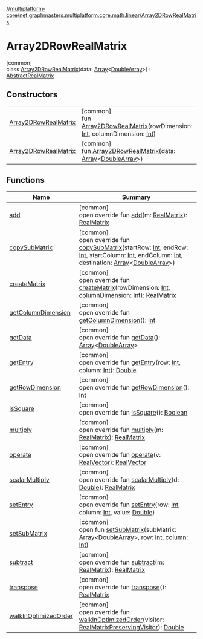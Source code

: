 //[multiplatform-core](../../../index.md)/[net.graphmasters.multiplatform.core.math.linear](../index.md)/[Array2DRowRealMatrix](index.md)

# Array2DRowRealMatrix

[common]\
class [Array2DRowRealMatrix](index.md)(data: [Array](https://kotlinlang.org/api/latest/jvm/stdlib/kotlin/-array/index.html)&lt;[DoubleArray](https://kotlinlang.org/api/latest/jvm/stdlib/kotlin/-double-array/index.html)&gt;) : [AbstractRealMatrix](../-abstract-real-matrix/index.md)

## Constructors

| | |
|---|---|
| [Array2DRowRealMatrix](-array2-d-row-real-matrix.md) | [common]<br>fun [Array2DRowRealMatrix](-array2-d-row-real-matrix.md)(rowDimension: [Int](https://kotlinlang.org/api/latest/jvm/stdlib/kotlin/-int/index.html), columnDimension: [Int](https://kotlinlang.org/api/latest/jvm/stdlib/kotlin/-int/index.html)) |
| [Array2DRowRealMatrix](-array2-d-row-real-matrix.md) | [common]<br>fun [Array2DRowRealMatrix](-array2-d-row-real-matrix.md)(data: [Array](https://kotlinlang.org/api/latest/jvm/stdlib/kotlin/-array/index.html)&lt;[DoubleArray](https://kotlinlang.org/api/latest/jvm/stdlib/kotlin/-double-array/index.html)&gt;) |

## Functions

| Name | Summary |
|---|---|
| [add](../-abstract-real-matrix/add.md) | [common]<br>open override fun [add](../-abstract-real-matrix/add.md)(m: [RealMatrix](../-real-matrix/index.md)): [RealMatrix](../-real-matrix/index.md) |
| [copySubMatrix](../-abstract-real-matrix/copy-sub-matrix.md) | [common]<br>open override fun [copySubMatrix](../-abstract-real-matrix/copy-sub-matrix.md)(startRow: [Int](https://kotlinlang.org/api/latest/jvm/stdlib/kotlin/-int/index.html), endRow: [Int](https://kotlinlang.org/api/latest/jvm/stdlib/kotlin/-int/index.html), startColumn: [Int](https://kotlinlang.org/api/latest/jvm/stdlib/kotlin/-int/index.html), endColumn: [Int](https://kotlinlang.org/api/latest/jvm/stdlib/kotlin/-int/index.html), destination: [Array](https://kotlinlang.org/api/latest/jvm/stdlib/kotlin/-array/index.html)&lt;[DoubleArray](https://kotlinlang.org/api/latest/jvm/stdlib/kotlin/-double-array/index.html)&gt;) |
| [createMatrix](create-matrix.md) | [common]<br>open override fun [createMatrix](create-matrix.md)(rowDimension: [Int](https://kotlinlang.org/api/latest/jvm/stdlib/kotlin/-int/index.html), columnDimension: [Int](https://kotlinlang.org/api/latest/jvm/stdlib/kotlin/-int/index.html)): [RealMatrix](../-real-matrix/index.md) |
| [getColumnDimension](get-column-dimension.md) | [common]<br>open override fun [getColumnDimension](get-column-dimension.md)(): [Int](https://kotlinlang.org/api/latest/jvm/stdlib/kotlin/-int/index.html) |
| [getData](get-data.md) | [common]<br>open override fun [getData](get-data.md)(): [Array](https://kotlinlang.org/api/latest/jvm/stdlib/kotlin/-array/index.html)&lt;[DoubleArray](https://kotlinlang.org/api/latest/jvm/stdlib/kotlin/-double-array/index.html)&gt; |
| [getEntry](get-entry.md) | [common]<br>open override fun [getEntry](get-entry.md)(row: [Int](https://kotlinlang.org/api/latest/jvm/stdlib/kotlin/-int/index.html), column: [Int](https://kotlinlang.org/api/latest/jvm/stdlib/kotlin/-int/index.html)): [Double](https://kotlinlang.org/api/latest/jvm/stdlib/kotlin/-double/index.html) |
| [getRowDimension](get-row-dimension.md) | [common]<br>open override fun [getRowDimension](get-row-dimension.md)(): [Int](https://kotlinlang.org/api/latest/jvm/stdlib/kotlin/-int/index.html) |
| [isSquare](../-abstract-real-matrix/is-square.md) | [common]<br>open override fun [isSquare](../-abstract-real-matrix/is-square.md)(): [Boolean](https://kotlinlang.org/api/latest/jvm/stdlib/kotlin/-boolean/index.html) |
| [multiply](../-abstract-real-matrix/multiply.md) | [common]<br>open override fun [multiply](../-abstract-real-matrix/multiply.md)(m: [RealMatrix](../-real-matrix/index.md)): [RealMatrix](../-real-matrix/index.md) |
| [operate](../-abstract-real-matrix/operate.md) | [common]<br>open override fun [operate](../-abstract-real-matrix/operate.md)(v: [RealVector](../-real-vector/index.md)): [RealVector](../-real-vector/index.md) |
| [scalarMultiply](../-abstract-real-matrix/scalar-multiply.md) | [common]<br>open override fun [scalarMultiply](../-abstract-real-matrix/scalar-multiply.md)(d: [Double](https://kotlinlang.org/api/latest/jvm/stdlib/kotlin/-double/index.html)): [RealMatrix](../-real-matrix/index.md) |
| [setEntry](set-entry.md) | [common]<br>open override fun [setEntry](set-entry.md)(row: [Int](https://kotlinlang.org/api/latest/jvm/stdlib/kotlin/-int/index.html), column: [Int](https://kotlinlang.org/api/latest/jvm/stdlib/kotlin/-int/index.html), value: [Double](https://kotlinlang.org/api/latest/jvm/stdlib/kotlin/-double/index.html)) |
| [setSubMatrix](../-abstract-real-matrix/set-sub-matrix.md) | [common]<br>open fun [setSubMatrix](../-abstract-real-matrix/set-sub-matrix.md)(subMatrix: [Array](https://kotlinlang.org/api/latest/jvm/stdlib/kotlin/-array/index.html)&lt;[DoubleArray](https://kotlinlang.org/api/latest/jvm/stdlib/kotlin/-double-array/index.html)&gt;, row: [Int](https://kotlinlang.org/api/latest/jvm/stdlib/kotlin/-int/index.html), column: [Int](https://kotlinlang.org/api/latest/jvm/stdlib/kotlin/-int/index.html)) |
| [subtract](../-abstract-real-matrix/subtract.md) | [common]<br>open override fun [subtract](../-abstract-real-matrix/subtract.md)(m: [RealMatrix](../-real-matrix/index.md)): [RealMatrix](../-real-matrix/index.md) |
| [transpose](../-abstract-real-matrix/transpose.md) | [common]<br>open override fun [transpose](../-abstract-real-matrix/transpose.md)(): [RealMatrix](../-real-matrix/index.md) |
| [walkInOptimizedOrder](../-abstract-real-matrix/walk-in-optimized-order.md) | [common]<br>open override fun [walkInOptimizedOrder](../-abstract-real-matrix/walk-in-optimized-order.md)(visitor: [RealMatrixPreservingVisitor](../-real-matrix-preserving-visitor/index.md)): [Double](https://kotlinlang.org/api/latest/jvm/stdlib/kotlin/-double/index.html) |
